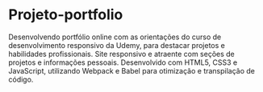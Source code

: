# Projeto-portfolio
Desenvolvendo portfólio online com as orientações do curso de desenvolvimento responsivo da Udemy, para destacar projetos e habilidades profissionais. Site responsivo e atraente com seções de projetos e informações pessoais. Desenvolvido com HTML5, CSS3 e JavaScript, utilizando Webpack e Babel para otimização e transpilação de código.
